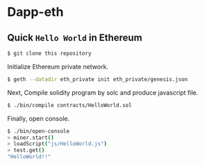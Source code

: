 # Dapp-eth

## Quick `Hello World` in Ethereum

```sh
$ git clone this repository
```

Initialize Ethereum private network.
```sh
$ geth --datadir eth_private init eth_private/genesis.json
```

Next, Compile solidity program by solc and produce javascript file.
```sh
$ ./bin/compile contracts/HelloWorld.sol
```

Finally, open console.
```sh
$ ./bin/open-console
> miner.start()
> loadScript("js/HelloWorld.js")
> test.get()
"HelloWorld!!"
```
